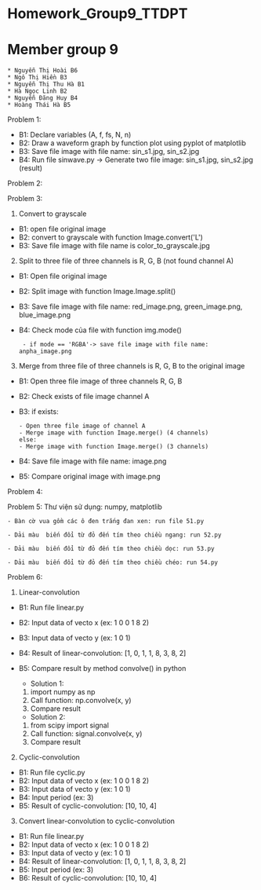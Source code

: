 # Homework_Group9_TTDPT
# Member group 9
	* Nguyễn Thị Hoài B6
	* Ngô Thị Hiền B3
	* Nguyễn Thị Thu Hà B1
	* Hà Ngọc Linh B2
	* Nguyễn Đăng Huy B4
	* Hoàng Thái Hà B5
	
Problem 1:
- B1: Declare variables (A, f, fs, N, n)
- B2: Draw a waveform graph by function plot using pyplot of matplotlib
- B3: Save file image with file name: sin_s1.jpg, sin_s2.jpg
- B4: Run file sinwave.py
-> Generate two file image: sin_s1.jpg, sin_s2.jpg (result)

Problem 2:

Problem 3:
1. Convert to grayscale
- B1: open file original image
- B2: convert to grayscale with function Image.convert('L')
- B3: Save file image with file name is color_to_grayscale.jpg

2. Split to three file of three channels is R, G, B (not found channel A)
- B1: Open file original image
- B2: Split image with function Image.Image.split()
- B3: Save file image with file name: red_image.png, green_image.png, blue_image.png
- B4: Check mode của file with function img.mode()

       - if mode == 'RGBA'-> save file image with file name: anpha_image.png

3. Merge from three file of three channels is R, G, B to the original image
- B1: Open three file image of three channels R, G, B
- B2: Check exists of file image channel A
- B3: if exists:

      - Open three file image of channel A
      - Merge image with function Image.merge() (4 channels)
      else:
      - Merge image with function Image.merge() (3 channels)
      
- B4: Save file image with file name: image.png
- B5: Compare original image with image.png

Problem 4:

Problem 5:
Thư viện sử dụng: numpy, matplotlib

	- Bàn cờ vua gồm các ô đen trắng đan xen: run file 51.py
	
	- Dải màu  biến đổi từ đỏ đến tím theo chiều ngang: run 52.py
	  
	- Dải màu  biến đổi từ đỏ đến tím theo chiều dọc: run 53.py
	
	- Dải màu  biến đổi từ đỏ đến tím theo chiều chéo: run 54.py
	
Problem 6:
1. Linear-convolution
- B1: Run file linear.py
- B2: Input data of vecto x (ex: 1 0 0 1 8 2)
- B3: Input data of vecto y (ex: 1 0 1)
- B4: Result of linear-convolution: [1, 0, 1, 1, 8, 3, 8, 2]
- B5: Compare result by method convolve() in python
	* Solution 1:
	1. import numpy as np
	2. Call function: np.convolve(x, y)
	3. Compare result
	
	* Solution 2:
	1. from scipy import signal
	2. Call function: signal.convolve(x, y)
	3. Compare result

2. Cyclic-convolution
- B1: Run file cyclic.py
- B2: Input data of vecto x (ex: 1 0 0 1 8 2)
- B3: Input data of vecto y (ex: 1 0 1)
- B4: Input period (ex: 3)
- B5: Result of cyclic-convolution: [10, 10, 4]

3. Convert linear-convolution to cyclic-convolution
- B1: Run file linear.py
- B2: Input data of vecto x (ex: 1 0 0 1 8 2)
- B3: Input data of vecto y (ex: 1 0 1)
- B4: Result of linear-convolution: [1, 0, 1, 1, 8, 3, 8, 2]
- B5: Input period (ex: 3)
- B6: Result of cyclic-convolution: [10, 10, 4]
